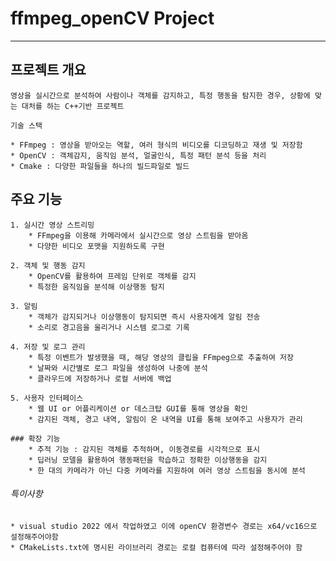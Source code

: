 # ffmpeg_openCV Project

-----

## 프로젝트 개요

    영상을 실시간으로 분석하여 사람이나 객체를 감지하고, 특정 행동을 탐지한 경우, 상황에 맞는 대처를 하는 C++기반 프로젝트

    기술 스택

    * FFmpeg : 영상을 받아오는 역할, 여러 형식의 비디오를 디코딩하고 재생 및 저장함
    * OpenCV : 객체감지, 움직임 분석, 얼굴인식, 특정 패턴 분석 등을 처리
    * Cmake : 다양한 파일들을 하나의 빌드파일로 빌드

## 주요 기능

    1. 실시간 영상 스트리밍
        * FFmpeg을 이용해 카메라에서 실시간으로 영상 스트림을 받아옴
        * 다양한 비디오 포맷을 지원하도록 구현

    2. 객체 및 행동 감지
        * OpenCV를 활용하여 프레임 단위로 객체를 감지
        * 특정한 움직임을 분석해 이상행동 탐지
    
    3. 알림
        * 객체가 감지되거나 이상행동이 탐지되면 즉시 사용자에게 알림 전송
        * 소리로 경고음을 울리거나 시스템 로그로 기록

    4. 저장 및 로그 관리
        * 특정 이벤트가 발생했을 때, 해당 영상의 클립을 FFmpeg으로 추출하여 저장
        * 날짜와 시간별로 로그 파일을 생성하여 나중에 분석
        * 클라우드에 저장하거나 로컬 서버에 백업

    5. 사용자 인터페이스 
        * 웹 UI or 어플리케이션 or 데스크탑 GUI를 통해 영상을 확인
        * 감지된 객체, 경고 내역, 알림이 온 내역을 UI를 통해 보여주고 사용자가 관리

    ### 확장 기능
        * 추적 기능 : 감지된 객체를 추적하며, 이동경로를 시각적으로 표시 
        * 딥러닝 모델을 활용하여 행동패턴을 학습하고 정확한 이상행동을 감지
        * 한 대의 카메라가 아닌 다중 카메라를 지원하여 여러 영상 스트림을 동시에 분석


###### 특이사항
    * visual studio 2022 에서 작업하였고 이에 openCV 환경변수 경로는 x64/vc16으로 설정해주어야함
    * CMakeLists.txt에 명시된 라이브러리 경로는 로컬 컴퓨터에 따라 설정해주어야 함